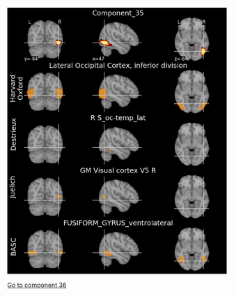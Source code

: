 ![35](preliminary/35.jpg "Component 35")

[Go to component 36](https://parietal-inria.github.io/MODL_atlas/128/36 "Component 36")
